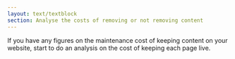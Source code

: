```yaml
---
layout: text/textblock
section: Analyse the costs of removing or not removing content
---
```

If you have any figures on the maintenance cost of keeping content on your website, start to do an analysis on the cost of keeping each page live.
